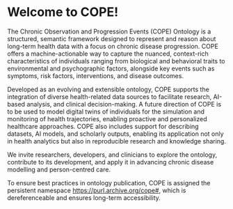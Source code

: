 # Welcome to COPE!

The Chronic Observation and Progression Events (COPE) Ontology is a structured, semantic framework designed to represent and reason about long-term health data with a focus on chronic disease progression. COPE offers a machine-actionable way to capture the nuanced, context-rich characteristics of individuals ranging from biological and behavioral traits to environmental and psychographic factors, alongside key events such as symptoms, risk factors, interventions, and disease outcomes.

Developed as an evolving and extensible ontology, COPE supports the integration of diverse health-related data sources to facilitate research, AI-based analysis, and clinical decision-making. A future direction of COPE is to be used to model digital twins of individuals for the simulation and monitoring of health trajectories, enabling proactive and personalized healthcare approaches. COPE also includes support for describing datasets, AI models, and scholarly outputs, enabling its application not only in health analytics but also in reproducible research and knowledge sharing.

We invite researchers, developers, and clinicians to explore the ontology, contribute to its development, and apply it in advancing chronic disease modelling and person-centred care.

To ensure best practices in ontology publication, COPE is assigned the persistent namespace https://purl.archive.org/cope#, which is dereferenceable and ensures long-term accessibility.
